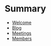 # Summary

- [Welcome](../README.md)
- [Blog](./blog/README.md)
- [Meetings](./meetings/README.md)
- [Members](./members/README.md)
